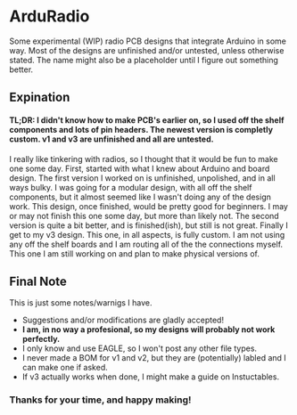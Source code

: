 # ArduRadio
Some experimental (WIP) radio PCB designs that integrate Arduino in some way. Most of the designs are unfinished and/or untested, unless otherwise stated. The name might also be a placeholder until I figure out something better.

## Expination
#### TL;DR: I didn't know how to make PCB's earlier on, so I used off the shelf components and lots of pin headers. The newest version is completly custom. v1 and v3 are unfinished and all are untested.

I really like tinkering with radios, so I thought that it would be fun to make one some day. First, started with what I knew about Arduino and board design. The first version I worked on is unfinished, unpolished, and in all ways bulky. I was going for a modular design, with all off the shelf components, but it almost seemed like I wasn't doing any of the design work. This design, once finished, would be pretty good for beginners. I may or may not finish this one some day, but more than likely not. The second version is quite a bit better, and is finished(ish), but still is not great. Finally I get to my v3 design. This one, in all aspects, is fully custom. I am not using any off the shelf boards and I am routing all of the the connections myself. This one I am still working on and plan to make physical versions of. 

## Final Note
This is just some notes/warnigs I have.
* Suggestions and/or modifications are gladly accepted!
* <b> I am, in no way a profesional, so my designs will probably not work perfectly. </b>
* I only know and use EAGLE, so I won't post any other file types.
* I never made a BOM for v1 and v2, but they are (potentially) labled and I can make one if asked.
* If v3 actually works when done, I might make a guide on Instuctables.

### Thanks for your time, and happy making!

